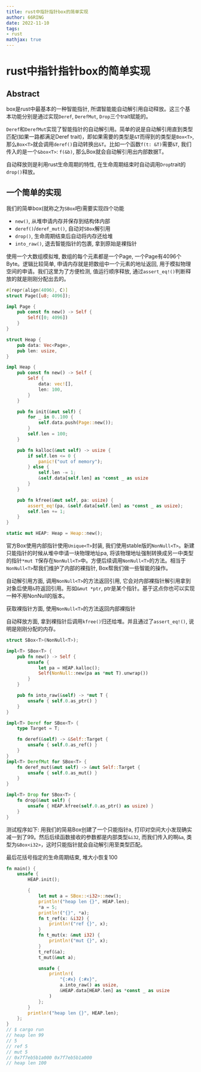 ```yaml
---
title: rust中指针指针box的简单实现
author: 66RING
date: 2022-11-10
tags: 
- rust
mathjax: true
---
```


# rust中指针指针box的简单实现

## Abstract

box是rust中最基本的一种智能指针, 所谓智能能自动解引用自动释放。这三个基本功能分别是通过实现`Deref`, `DerefMut`, `Drop`三个trait赋能的。

`Deref`和`DerefMut`实现了智能指针的自动解引用。简单的说是自动解引用直到类型匹配(如果一路都满足Deref trait)，即如果需要的类型是`&T`而得到的类型是`Box<T>`, 那么`Box<T>`就会调用`deref()`自动转换出`&T`。比如一个函数`f(t: &T)`需要`&T`, 我们传入的是一个`&box<T>`: `f(&b)`, 那么Box就会自动解引用出内部数据T。

自动释放则是利用rust生命周期的特性, 在生命周期结束时自动调用`Drop`trait的`drop()`释放。


## 一个简单的实现

我们的简单box(就称之为`SBox`吧)需要实现四个功能

- `new()`, 从堆申请内存并保存到结构体内部
- `deref()`/`deref_mut()`, 自动对`SBox`解引用
- `drop()`, 生命周期结束后自动将内存还给堆
- `into_raw()`, 退去智能指针的包裹, 拿到原始是裸指针

使用一个大数组模拟堆, 数组的每个元素都是一个Page, 一个Page有4096个Byte。逻辑比较简单, 申请内存就是把数组中一个元素的地址返回, 用于模拟物理空间的申请。我们这里为了方便检测, 值运行顺序释放, 通过`assert_eq!()`判断释放的就是刚刚分配出去的。


```rust
#[repr(align(4096), C)]
struct Page([u8; 4096]);

impl Page {
    pub const fn new() -> Self {
        Self([0; 4096])
    }
}

struct Heap {
    pub data: Vec<Page>,
    pub len: usize,
}

impl Heap {
    pub const fn new() -> Self {
        Self {
            data: vec![],
            len: 100,
        }
    }

    pub fn init(&mut self) {
        for _ in 0..100 {
            self.data.push(Page::new());
        }
        self.len = 100;
    }

    pub fn kalloc(&mut self) -> usize {
        if self.len <= 0 {
            panic!("out of memory");
        } else {
            self.len -= 1;
            &self.data[self.len] as *const _ as usize
        }
    }

    pub fn kfree(&mut self, pa: usize) {
        assert_eq!(pa, &self.data[self.len] as *const _ as usize);
        self.len += 1;
    }
}

static mut HEAP: Heap = Heap::new();
```

官方Box使用内部指针使用`Unique<T>`封装, 我们使用stable版的`NonNull<T>`。新建只能指针的时候从堆中申请一块物理地址pa, 将该物理地址强制转换成另一中类型的指针`*mut T`保存在`NonNull<T>`中。方便后续调用`NonNull<T>`的方法。相当于`NonNull<T>`帮我们维护了内部的裸指针, Box帮我们做一些智能的操作。

自动解引用方面, 调用`NonNull<T>`的方法返回引用, 它会对内部裸指针解引用拿到对象后使用`&`符返回引用。形如`&mut *ptr`, ptr是某个指针。基于这点你也可以实现一种不用NonNull的版本。

获取裸指针方面, 使用`NonNull<T>`的方法返回内部裸指针

自动释放方面, 拿到裸指针后调用`kfree()`归还给堆。并且通过了`assert_eq!()`, 说明是刚刚分配的内存。


```rust
struct SBox<T>(NonNull<T>);

impl<T> SBox<T> {
    pub fn new() -> Self {
        unsafe {
            let pa = HEAP.kalloc();
            Self(NonNull::new(pa as *mut T).unwrap())
        }
    }

    pub fn into_raw(&self) -> *mut T {
        unsafe { self.0.as_ptr() }
    }
}

impl<T> Deref for SBox<T> {
    type Target = T;

    fn deref(&self) -> &Self::Target {
        unsafe { self.0.as_ref() }
    }
}
impl<T> DerefMut for SBox<T> {
    fn deref_mut(&mut self) -> &mut Self::Target {
        unsafe { self.0.as_mut() }
    }
}

impl<T> Drop for SBox<T> {
    fn drop(&mut self) {
        unsafe { HEAP.kfree(self.0.as_ptr() as usize) }
    }
}
```

测试程序如下: 用我们的简易Box创建了一个只能指针a, 打印对空间大小发现确实减一到了99。然后后续函数接收的参数都是内部类型`&i32`, 而我们传入的啊`&a`, 类型为`&Box<i32>`，这时只能指针就会自动解引用至类型匹配。

最后花括号指定的生命周期结束, 堆大小恢复100

```rust
fn main() {
    unsafe {
        HEAP.init();

        {
            let mut a = SBox::<i32>::new();
            println!("heap len {}", HEAP.len);
            *a = 5;
            println!("{}", *a);
            fn t_ref(x: &i32) {
                println!("ref {}", x);
            }
            fn t_mut(x: &mut i32) {
                println!("mut {}", x);
            }
            t_ref(&a);
            t_mut(&mut a);

            unsafe {
                println!(
                    "{:#x} {:#x}",
                    a.into_raw() as usize,
                    &HEAP.data[HEAP.len] as *const _ as usize
                )
            };
        }
        println!("heap len {}", HEAP.len);
    };
}
// $ cargo run
// heap len 99
// 5
// ref 5
// mut 5
// 0x7f7eb5b1a000 0x7f7eb5b1a000
// heap len 100
```





